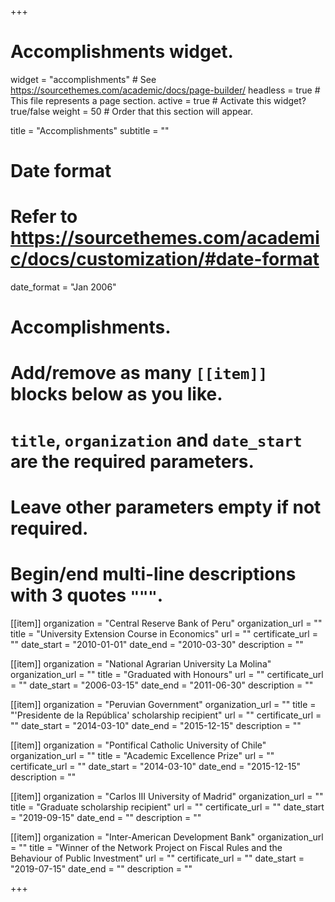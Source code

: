 +++
# Accomplishments widget.
widget = "accomplishments"  # See https://sourcethemes.com/academic/docs/page-builder/
headless = true  # This file represents a page section.
active = true  # Activate this widget? true/false
weight = 50  # Order that this section will appear.

title = "Accomplish&shy;ments"
subtitle = ""

# Date format
#   Refer to https://sourcethemes.com/academic/docs/customization/#date-format
date_format = "Jan 2006"

# Accomplishments.
#   Add/remove as many `[[item]]` blocks below as you like.
#   `title`, `organization` and `date_start` are the required parameters.
#   Leave other parameters empty if not required.
#   Begin/end multi-line descriptions with 3 quotes `"""`.

[[item]]
  organization = "Central Reserve Bank of Peru"
  organization_url = ""
  title = "University Extension Course in Economics"
  url = ""
  certificate_url = ""
  date_start = "2010-01-01"
  date_end = "2010-03-30"
  description = ""

[[item]]
  organization = "National Agrarian University La Molina"
  organization_url = ""
  title = "Graduated with Honours"
  url = ""
  certificate_url = ""
  date_start = "2006-03-15"
  date_end = "2011-06-30"
  description = ""
  
[[item]]
  organization = "Peruvian Government"
  organization_url = ""
  title = "'Presidente de la República' scholarship recipient"
  url = ""
  certificate_url = ""
  date_start = "2014-03-10"
  date_end = "2015-12-15"
  description = ""

[[item]]
  organization = "Pontifical Catholic University of Chile"
  organization_url = ""
  title = "Academic Excellence Prize"
  url = ""
  certificate_url = ""
  date_start = "2014-03-10"
  date_end = "2015-12-15"
  description = ""
  
[[item]]
  organization = "Carlos III University of Madrid"
  organization_url = ""
  title = "Graduate scholarship recipient"
  url = ""
  certificate_url = ""
  date_start = "2019-09-15"
  date_end = ""
  description = ""  
  
 [[item]]
  organization = "Inter-American Development Bank"
  organization_url = ""
  title = "Winner of the Network Project on Fiscal Rules and the Behaviour of Public Investment"
  url = ""
  certificate_url = ""
  date_start = "2019-07-15"
  date_end = ""
  description = ""   
  
+++
